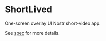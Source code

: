 # ShortLived

One-screen overlay UI Nostr short-video app.

See [spec](docs/spec.md) for more details.
